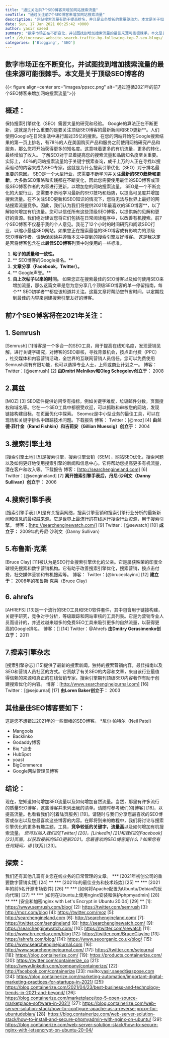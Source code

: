 ```yaml
---
title: "通过关注前7个SEO博客来增加网站搜索流量" 
seoTitle: "通过关注前7个SEO博客来增加网站搜索流量" 
description: "网站搜索流量有助于提高排名，并且是业务增长的重要驱动力。本文是关于如何增加网站搜索流量的？" 
date: Sun, 17 Jan 2021 00:25:42 +0000
author: yasir saeed
summary: "数字市场正在不断变化，并试图找到增加搜索流量的最佳来源可能很棘手。本文是关于顶级SEO博客的" 
url: /zh/increase-website-search-traffic-by-following-top-7-seo-blogs/
categories: ['Blogging', 'SEO']
---
```


## 数字市场正在不断变化，并试图找到增加搜索流量的最佳来源可能很棘手。本文是关于顶级SEO博客的

{{< figure align=center src="images/ppscc.png" alt="通过遵循2021年的前7个SEO博客来增加网站搜索流量">}}


## 概述：
保持搜索引擎优化（SEO）需要大量的研究和经验。 Google的算法正在不断更新，这就是为什么重要的是要关注顶级SEO博客的最新新闻和SEO更新**。人们使用Google在日常生活中进行超过35亿的搜索。在您的网站开始在Google搜索结果的第一页上排名，有78％的人在美国购买产品和服务之前使用网络研究产品和服务，那么您将开始获得更多的知名度。这意味着更多的有机流量，更多的转化，最终增加了收入。
了解SEO对于显着提高您的搜索流量和品牌知名度至关重要。实际上，40％的网站搜索流量始于关键字搜索查询，成千上万的人正在寻找以搜索驱动的内容来成为SEO专家。这就是为什么搜索引擎优化（SEO）对于排名最重要的原因。 SEO是一个大型行业，您需要不断学习并关注**最新的SEO趋势和更新**。大多数SEO策略和实践都在不断变化，因此您需要使用最佳的SEO博客或顶级SEO博客作者的内容进行更新，以增加您的网站搜索流量。
SEO是一个不断变化的大型行业，您需要不断地学习最新的SEO技巧和趋势，以提高可见度并增加搜索流量。在不关注SEO更新和SEO知识的情况下，您将无法与世界上最好的网站搜索流量竞争。因此，我们认为我们将提供2021年最喜欢的SEO博客**，以了解如何增加有机流量。您可以信任所有这些顶级SEO博客，以提供新的见解和更好的资源。我们绝对建议您将它们包括在日常阅读程序中，以改善有机搜索。前7个SEO博客不仅基于我的个人意见。我花了12个小时的时间研究和阅读SEO行业，以缩小最佳SEO网站。如果您正在搜索最佳的SEO博客或有影响力的顶级SEO博客作者，请确保阅读并遵循本文中提到的搜索引擎友好博客。
这是我决定是否将博客包含在此**最佳SEO博客**列表中时使用的一些标准。
  1. **帖子的质量和一致性。**
  2. ** SEO博客的Google排名。**
  3. **文章分享（Facebook，Twitter）。**
  4. ** Google声誉。**
  5. **自上次帖子以来的时间。**
如果您正在搜索最佳的SEO博客以及如何使用SEO来增加流量，那么这篇文章是您为您分享几个顶级SEO博客的单一停留指南，每个** SEO初学者**都应该知道并关注。这篇文章将帮助您节省时间，以定期找到最佳的内容来创建搜索引擎友好的博客。

## 前7个SEO博客将在2021年关注：

## 1. Semrush
[Semrush] [1]博客是一个多合一的SEO工具，用于提高在线知名度，发现营销见解，进行关键字研究，对博客的SEO审核，寻找背景机会，按点击付费（PPC） ，社交媒体和内容营销活动，全世界的互联网营销人员信任。您可以免费使用Semrush具有有限功能，也可以选择专业人士，上师或商业计划之一。
博客：
Twitter：[@semrush] [2]
**由Dmitri Melnikov和Oleg Schegolev创立于：** 2008

## 2.莫兹
[MOZ] [3] SEO软件提供访问专有指标，例如关键字难度，垃圾邮件分数，页面授权和域名等。它在一个SEO工具中都很受欢迎，可以抓取和审核您的网站，发现链接构建目标，在页面优化中探索。 Seomoz是中小型业务的最佳工具，可以在现场和关键字排名中跟踪技术问题。下载报告
博客：
Twitter：[@moz] [4]
**由兰德·菲什金（Rand Fishkin）和吉莉安（Gillian Muessig）创立于：** 2004

## 3.搜索引擎土地
[搜索引擎土地] [5]是搜索引擎，搜索引擎营销（SEM），网站SEO优化，搜索问题以及如何更好地使用搜索引擎的新闻和信息中心。它将帮助您提高更多有机流量，潜在客户和收入等。下载报告
博客：[http://searchengineland.com] [6]
Twitter：[@sengineland] [7]
**离开搜索引擎手表后，丹尼·沙利文（Danny Sullivan）创立于：** 2006

## 4.搜索引擎手表
[搜索引擎手表] [8]是有关搜索网络，搜索引擎营销和搜索引擎行业分析的最新新闻和信息的最权威来源。它是世界上最流行的在线运行搜索行业资源，用于搜索引擎。
博客：[http://searchenginewatch.com/] [9]
Twitter：[@sewatch] [10]
**成立于：** 2009年的丹尼·沙利文（Danny Sullivan）

## 5.布鲁斯·克莱
[Bruce Clay] [11]被认为是SEO行业搜索引擎优化的父亲。它是屡获殊荣的印度全球领先搜索和数字营销机构。它有助于改善搜索引擎优化，搜索营销，按点击付费，社交媒体营销和有机搜索等。
博客：
Twitter：[@bruceclayinc] [12]
**建立于：** 2008年的布鲁斯·克莱（Bruce Clay）

## 6. ahrefs
[AHREFS] [13]是一个流行的SEO工具和SEO软件套件，其中包含用于链接构建，关键字研究，竞争对手分析，等级跟踪和网站审核的工具列表。它是为营销专业人员而设计的，并通过越来越多的免费SEO工具来吸引更多的自然流量，以获得更高的Google排名。
博客：[] [14]
Twitter：@Ahrefs
**由Dmitry Gerasimenko创立于：** 2011

## 7.搜索引擎杂志
[搜索引擎杂志] [15]提供了最新的搜索新闻，独特的搜索营销内容，最佳指南以及SEO和营销人员社区的方式。它贡献了有关SEO的内容和文章，来自该行业最值得信赖的来源和真正的在线营销专家。搜索引擎期刊顶级SEO内容著作有助于创建搜索优化的内容。
博客：[http://www.searchenginejournal.com] [16]
Twitter：[@sejournal] [17]
**由Loren Baker创立于：** 2003

## 其他最佳SEO博客要如下：
这是您不想错过2021年的一些很棒的SEO博客。
  *尼尔·帕特尔（Neil Patel）
  * Mangools
  * Backlinko
  * Godaddy博客
  * Biq
  *点击
  * HubSpot
  * yoast
  * BigCommerce
  * Google网站管理员博客

## 结论：
现在，您知道如何增加SEO流量以及如何增加自然流量。当然，那里有许多流行的质量SEO博客，这些博客并未列出我的清单。请随时参考我们的[博客] [18]，以提高流量。也看看我们的[着陆页服务] [19]。请随时与我们分享您最喜欢的SEO博客或杂志以及您最喜欢这些博客的内容。在即将到来的教程中，我们将讨论与搜索引擎优化的更多有趣主题，工具，**竞争较低的关键字，流量高**以及如何增加有机搜索流量。
_您可以加入我们的[Twitter] [20]，[LinkedIn] [21]和我们的[Facebook] [22]页面，以获取最新的SEO更新2021。您最喜欢的SEO博客是什么？如果您有任何疑问，请_ [联系] [23]。

## 探索：
我们还有其他几篇有关您在线业务的日常管理的文章。
  *** [2021年初创公司的重要数字营销实践] [24] **
  *** [2021年的最佳业务和技术趋势] [25] **
  *** [2021年的前5名开源市场软件] [26] **
  *** [如何将Apache配置为Ubuntu/Debian的反向代理] [27] **
  *** [如何在Ubuntu上使用nginx安装和保护phpmyadmin] [28] **
  *** [安全和加密nginx with Let's Encrypt in Ubuntu 20.04] [29] **
[1]: https://www.semrush.com/blog/
[2]: https://twitter.com/semrush
[3]: http://moz.com/blog
[4]: https://twitter.com/moz
[5]: http://searchengineland.com
[6]: http://searchengineland.com/
[7]: https://twitter.com/sengineland
[8]: http://searchenginewatch.com/
[9]: https://searchenginewatch.com/
[10]: https://twitter.com/sewatch
[11]: http://www.bruceclay.com/blog
[12]: https://twitter.com/BruceClayInc
[13]: https://ahrefs.com/blog/
[14]: https://www.seoorganic.co.uk/blog/
[15]: http://www.searchenginejournal.com
[16]: http://www.searchenginejournal.com/
[17]: https://twitter.com/sejournal
[18]: https://blog.containerize.com/
[19]: https://products.containerize.com/
[20]: https://twitter.com/containerize_co
[21]: https://www.linkedin.com/company/containerize/
[22]: http://facebook.com/containerize
[23]: mailto:yasir.saeed@aspose.com
[24]: https://blog.containerize.com/marketing-automation/important-digital-marketing-practices-for-startups-in-2021/
[25]: https://blog.containerize.com/2021/04/23/best-business-and-technology-trends-in-2021-and-beyond/
[26]: https://blog.containerize.com/marketplace/top-5-open-source-marketplace-software-in-2021/
[27]: https://blog.containerize.com/web-server-solution-stack/how-to-configure-apache-as-a-reverse-proxy-for-ubuntudebian/
[28]: https://blog.containerize.com/web-server-solution-stack/how-to-install-and-secure-phpmyadmin-with-nginx-on-ubuntu/
[29]: https://blog.containerize.com/web-server-solution-stack/how-to-secure-nginx-with-letsencrypt-on-ubuntu-20-04/
